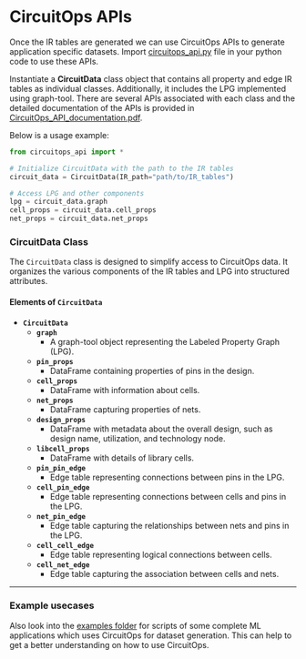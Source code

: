 # CircuitOps APIs  

Once the IR tables are generated we can use CircuitOps APIs to generate application specific datasets. 
Import [circuitops_api.py](./src/circuitops_api.py)  file in your python code to use these APIs.


Instantiate a **CircuitData** class object that contains all property and edge IR tables as individual classes.
Additionally, it includes the LPG implemented using graph-tool.
There are several APIs associated with each class and the detailed documentation of the APIs is provided in [CircuitOps_API_documentation.pdf](./docs/CircuitOps_API_documentation.pdf).

Below is a usage example:  

```python
from circuitops_api import *  

# Initialize CircuitData with the path to the IR tables  
circuit_data = CircuitData(IR_path="path/to/IR_tables")  

# Access LPG and other components  
lpg = circuit_data.graph  
cell_props = circuit_data.cell_props  
net_props = circuit_data.net_props
```

### CircuitData Class  

The `CircuitData` class is designed to simplify access to CircuitOps data. 
It organizes the various components of the IR tables and LPG into structured attributes.  

#### Elements of `CircuitData`  

- **`CircuitData`**
  - **`graph`**  
    - A graph-tool object representing the Labeled Property Graph (LPG).  
  - **`pin_props`**  
    - DataFrame containing properties of pins in the design.  
  - **`cell_props`**  
    - DataFrame with information about cells.  
  - **`net_props`**  
    - DataFrame capturing properties of nets.  
  - **`design_props`**  
    - DataFrame with metadata about the overall design, such as design name, utilization, and technology node.  
  - **`libcell_props`**  
    - DataFrame with details of library cells.  
  - **`pin_pin_edge`**  
    - Edge table representing connections between pins in the LPG.  
  - **`cell_pin_edge`**  
    - Edge table representing connections between cells and pins in the LPG.  
  - **`net_pin_edge`**  
    - Edge table capturing the relationships between nets and pins in the LPG.  
  - **`cell_cell_edge`**  
    - Edge table representing logical connections between cells.  
  - **`cell_net_edge`**  
    - Edge table capturing the association between cells and nets.  
---

### Example usecases
Also look into the [examples folder](./examples) for scripts of some complete ML applications which uses CircuitOps for dataset generation.
This can help to get a better understanding on how to use CircuitOps.

